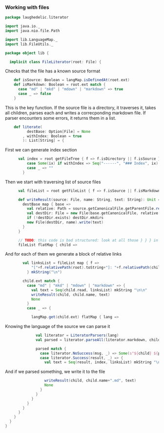 ### Working with files

```scala
package laughedelic.literator

import java.io._
import java.nio.file.Path

import lib.LanguageMap._
import lib.FileUtils._

package object lib {

  implicit class FileLiterator(root: File) {
```

Checks that the file has a known source format

```scala
    def isSource: Boolean = langMap.isDefinedAt(root.ext)
    def isMarkdown: Boolean = root.ext match {
      case "md" | "mkd" | "mdown" | "markdown" => true
      case _ => false
    }
```

This is the key function. If the source file is a directory, it traverses it, takes all 
children, parses each and writes a correcponding markdown file. If parser encounters some 
errors, it returns them in a list. 


```scala
    def literate(
          destBase: Option[File] = None
        , withIndex: Boolean = true
        ): List[String] = {
```

First we can generate index section

```scala
      val index = root getFileTree { f => f.isDirectory || f.isSource } match {
          case Some(ix) if withIndex => Seq("------", "### Index", ix) mkString "\n\n"
          case _ => ""
        }
```

Then we start with traversing list of source files

```scala
      val fileList = root getFileList { f => f.isSource || f.isMarkdown }

      def writeResult(source: File, name: String, text: String): Unit = {
        destBase map { base =>
          val relative: Path = source.getCanonicalFile.getParentFile.relativePath(root)
          val destDir: File = new File(base.getCanonicalFile, relative.toString)
          if (!destDir.exists) destDir.mkdirs
          new File(destDir, name).write(text) 
        }
      }

      // TODO: this code is bad structured: look at all those } } } in the end... 
      fileList flatMap { child =>
```

And for each of them we generate a block of relative links

```scala
        val linksList = fileList map { f =>
            "["+f.relativePath(root).toString+"]: "+f.relativePath(child).toString+".md"
          } mkString("\n")

        child.ext match {
          case "md" | "mkd" | "mdown" | "markdown" => {
            val text = Seq(child.read, linksList) mkString "\n\n"
            writeResult(child, child.name, text)
            None
          }
          case _ => {

            langMap.get(child.ext) flatMap { lang =>
```

Knowing the language of the source we can parse it

```scala
              val literator = LiteratorParsers(lang)
              val parsed = literator.parseAll(literator.markdown, child.read) 

              parsed match {
                case literator.NoSuccess(msg, _) => Some(s"${child} ${parsed}")
                case literator.Success(result, _) => {
                  val text = Seq(result, index, linksList) mkString "\n\n"
```

And if we parsed something, we write it to the file

```scala
                  writeResult(child, child.name+".md", text)
                  None
                }
              }
            }
          }
        }
      }
    }
  }
}


```




[main/scala/FileUtils.scala]: FileUtils.scala.md
[main/scala/LanguageMap.scala]: LanguageMap.scala.md
[main/scala/LiteratorParsers.scala]: LiteratorParsers.scala.md
[main/scala/package.scala]: package.scala.md
[main/scala/Readme.md]: Readme.md.md
[test/scala/Test.scala]: ../../test/scala/Test.scala.md